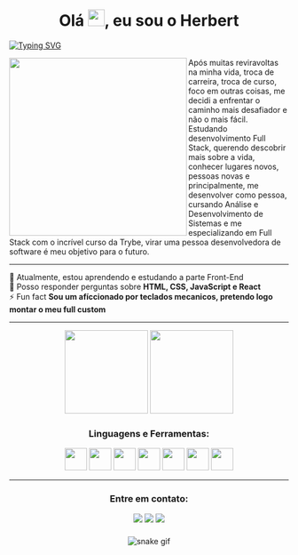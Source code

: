 
<h1 align="center">Olá  <img src="https://media.giphy.com/media/hvRJCLFzcasrR4ia7z/giphy.gif" width="30px"/>, eu sou o Herbert </h1>

[![Typing SVG](https://readme-typing-svg.demolab.com?font=Fira+Code&pause=1000&color=333333&center=true&vCenter=true&width=1000&lines=Dev+Full+stack+em+forma%C3%A7%C3%A3o;sempre+em+constante+desenvolvimento+pessoal)](https://git.io/typing-svg)

<img align="left" src="https://camo.githubusercontent.com/8bf6f6d78abc81fcf9c49f10649423e73ea44bc248e83aaae8759d401c829a84/68747470733a2f2f70687973696373677572756b756c2e66696c65732e776f726470726573732e636f6d2f323031392f30322f6368617261637465722d312e676966" width="320px"> Após muitas reviravoltas na minha vida, troca de carreira, troca de curso, foco em outras coisas, me decidi a enfrentar o caminho mais desafiador e não o mais fácil. Estudando desenvolvimento Full Stack, querendo descobrir mais sobre a vida, conhecer lugares novos, pessoas novas e principalmente, me desenvolver como pessoa, cursando Análise e Desenvolvimento de Sistemas e me especializando em Full Stack com o incrível curso da Trybe, virar uma pessoa desenvolvedora de software é meu objetivo para o futuro.

**********
<div align="left">
🌱 Atualmente, estou aprendendo e estudando a parte Front-End<br>
💬 Posso responder perguntas sobre <strong>HTML, CSS, JavaScript e React</strong><br>
⚡ Fun fact <strong>Sou um afíccionado por teclados mecanicos, pretendo logo montar o meu full custom</strong></h4> 
</div>

***************	

<div align="center">
  <img height="150em" src="https://github-readme-stats-eight-theta.vercel.app/api?username=herbertho&show_icons=true&theme=dark&include_all_commits=true&count_private=true"/>
  <img height="150em" src="https://github-readme-stats-eight-theta.vercel.app/api/top-langs/?username=herbertho&layout=compact&langs_count=8&theme=dark"/>
<div>	
	
	
<h3 align="center">Linguagens e Ferramentas:</h3>
<p align="center"><img height="40" width="40" src="https://cdn.simpleicons.org/css3/CDCDCD" /> <img height="40" width="40" src="https://cdn.simpleicons.org/html5/CDCDCD"/> <img height="40" width="40" src="https://cdn.simpleicons.org/javascript/CDCDCD"/> <img height="40" width="40" src="https://cdn.simpleicons.org/react/CDCDCD"/> <img height="40" width="40" src="https://cdn.simpleicons.org/npm/CDCDCD"/> <img height="40" width="40" src="https://cdn.simpleicons.org/jest/CDCDCD"/> <img height="40" width="40" src="https://cdn.simpleicons.org/ubuntu/CDCDCD"/></p></div>
</div>

*******************

<h3 align="center">Entre em contato:</h3>
<p align="center"><img src="https://custom-icon-badges.demolab.com/badge/herbertho@outlook.com.br-CDCDCD?style=for-the-badge&logo=mention&logoColor=white"> 
<a href="https://linkedin.com/in/herberthodev" target="blank"><img src="https://custom-icon-badges.demolab.com/badge/-LinkedIn-CDCDCD?style=for-the-badge&logo=linkedin&logoColor=white"></a>
<a href="https://www.instagram.com/herbert_ho" target="blank"><img src="https://custom-icon-badges.demolab.com/badge/-Instagram-CDCDCD?style=for-the-badge&logo=instagram&logoColor=white"></a>
</p>

###
<div align="center">
  
  ![snake gif](https://github.com/herbertho/herbertho/blob/output/github-contribution-grid-snake.svg)
  
</div>
